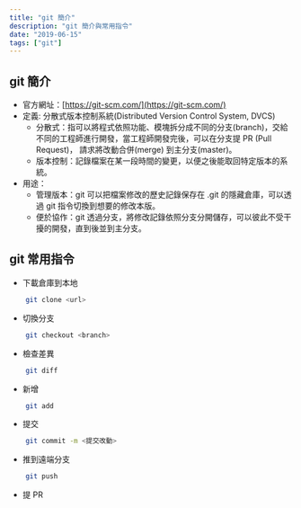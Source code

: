 ```yaml
---
title: "git 簡介"
description: "git 簡介與常用指令"
date: "2019-06-15"
tags: ["git"]
---
```


## git 簡介
- 官方網址：[https://git-scm.com/](https://git-scm.com/)
- 定義: 分散式版本控制系統(Distributed Version Control System, DVCS)
    - 分散式：指可以將程式依照功能、模塊拆分成不同的分支(branch)，交給不同的工程師進行開發，當工程師開發完後，可以在分支提 PR (Pull Request)， 請求將改動合併(merge) 到主分支(master)。
    - 版本控制：記錄檔案在某一段時間的變更，以便之後能取回特定版本的系統。
- 用途：
    - 管理版本：git 可以把檔案修改的歷史記錄保存在 .git 的隱藏倉庫，可以透過 git 指令切換到想要的修改本版。
    - 便於協作：git 透過分支，將修改記錄依照分支分開儲存，可以彼此不受干擾的開發，直到後並到主分支。


## git 常用指令
- 下載倉庫到本地 
```bash
    git clone <url>
```
- 切換分支
```bash
    git checkout <branch>
```
- 檢查差異
```bash
    git diff
```
- 新增
```bash
    git add
```
- 提交
```bash
    git commit -m <提交改動>
```
- 推到遠端分支
```bash
    git push
```
- 提 PR

